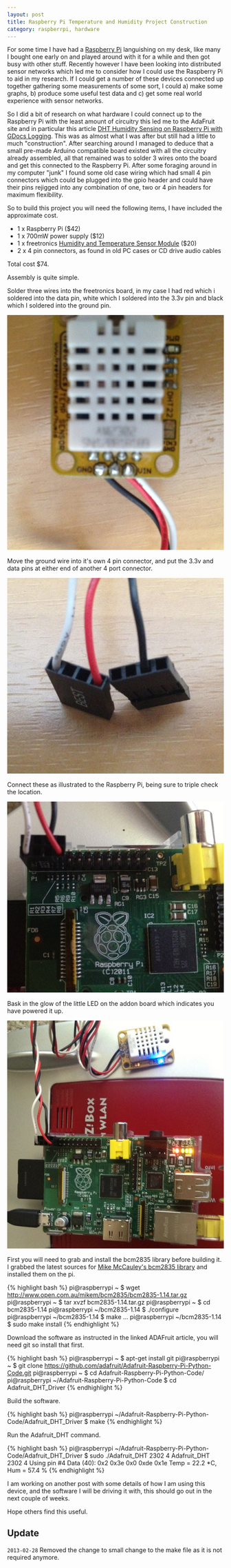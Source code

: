 ```yaml
---
layout: post
title: Raspberry Pi Temperature and Humidity Project Construction
category: raspberrpi, hardware
---
```


For some time I have had a [Raspberry Pi](http://www.raspberrypi.org/) languishing on my desk, like many I bought one early on and played around with
it for a while and then got busy with other stuff. Recently however I have been looking into distributed sensor networks
which led me to consider how I could use the Raspberry Pi to aid in my research. If I could get a number of these devices
connected up together gathering some measurements of some sort, I could a) make some graphs, b) produce some useful
test data and c) get some real world experience with sensor networks.

So I did a bit of research on what hardware I could connect up to the Raspberry Pi with the least amount of circuitry
this led me to the AdaFruit site and in particular this article [DHT Humidity Sensing on Raspberry Pi with GDocs Logging](http://learn.adafruit.com/dht-humidity-sensing-on-raspberry-pi-with-gdocs-logging/overview).
This was as almost what I was after but still had a little to much "construction". After searching around I managed to
deduce that a small pre-made Arduino compatible board existed with all the circuitry already assembled,  all that remained was
to solder 3 wires onto the board and get this connected to the Raspberry Pi. After some foraging around in my computer
"junk" I found some old case wiring which had small 4 pin connectors which could be plugged into the gpio header and could
have their pins rejigged into any combination of one, two or 4 pin headers for maximum flexibility.

So to build this project you will need the following items, I have included the approximate cost.

* 1 x Raspberry Pi ($42)
* 1 x 700mW power supply ($12)
* 1 x freetronics [Humidity and Temperature Sensor Module](http://www.freetronics.com/humid) ($20)
* 2 x 4 pin connectors, as found in old PC cases or CD drive audio cables

Total cost $74.

Assembly is quite simple.

Solder three wires into the freetronics board, in my case I had red which i soldered into the data pin, white which
I soldered into the 3.3v pin and black which I soldered into the ground pin.

![Sensor Connection](/images/2012-12-21_RaspberryPi_Project_Sensor.jpg)

Move the ground wire into it's own 4 pin connector, and put the 3.3v and data pins at either end of another 4 port connector.

![Four pin Connectors](/images/2012-12-21_RaspberryPi_Project_Connectors.jpg)

Connect these as illustrated to the Raspberry Pi, being sure to triple check the location.

![Connected to the Raspberry Pi](/images/2012-12-21_RaspberryPi_Project_Connection.jpg)

Bask in the glow of the little LED on the addon board which indicates you have powered it up.

![Finished project connected to the network](/images/2012-12-21_RaspberryPi_Project.jpg)

First you will need to grab and install the bcm2835 library before building it. I grabbed the latest sources for
[Mike McCauley's bcm2835 library](http://www.open.com.au/mikem/bcm2835/) and installed them on the pi.

{% highlight bash %}
pi@raspberrypi ~ $ wget http://www.open.com.au/mikem/bcm2835/bcm2835-1.14.tar.gz
pi@raspberrypi ~ $ tar xvzf bcm2835-1.14.tar.gz
pi@raspberrypi ~ $ cd bcm2835-1.14
pi@raspberrypi ~/bcm2835-1.14 $ ./configure
pi@raspberrypi ~/bcm2835-1.14 $ make
...
pi@raspberrypi ~/bcm2835-1.14 $ sudo make install
{% endhighlight %}

Download the software as instructed in the linked ADAFruit article, you will need git so install that first.

{% highlight bash %}
pi@raspberrypi ~ $ apt-get install git
pi@raspberrypi ~ $ git clone https://github.com/adafruit/Adafruit-Raspberry-Pi-Python-Code.git
pi@raspberrypi ~ $ cd Adafruit-Raspberry-Pi-Python-Code/
pi@raspberrypi ~/Adafruit-Raspberry-Pi-Python-Code $ cd Adafruit_DHT_Driver
{% endhighlight %}

Build the software.

{% highlight bash %}
pi@raspberrypi ~/Adafruit-Raspberry-Pi-Python-Code/Adafruit_DHT_Driver $ make
{% endhighlight %}

Run the Adafruit_DHT command.

{% highlight bash %}
pi@raspberrypi ~/Adafruit-Raspberry-Pi-Python-Code/Adafruit_DHT_Driver $ sudo ./Adafruit_DHT 2302 4
Adafruit_DHT 2302 4
Using pin #4
Data (40): 0x2 0x3e 0x0 0xde 0x1e
Temp =  22.2 *C, Hum = 57.4 %
{% endhighlight %}

I am working on another post with some details of how I am using this device, and the software I will be driving it with,
this should go out in the next couple of weeks.

Hope others find this useful.

Update
-------------

`2013-02-28` Removed the change to small change to the make file as it is not required anymore.